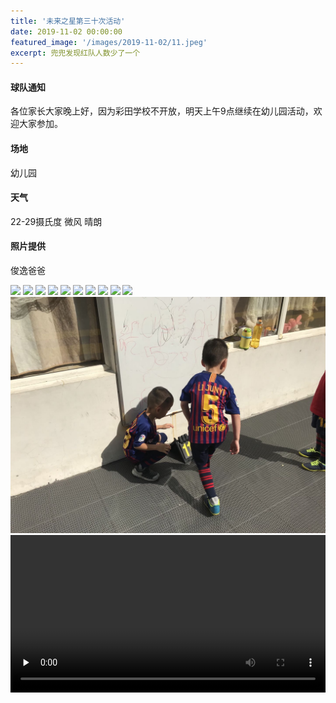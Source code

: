 ```yaml
---
title: '未来之星第三十次活动'
date: 2019-11-02 00:00:00
featured_image: '/images/2019-11-02/11.jpeg'
excerpt: 兜兜发现红队人数少了一个
---
```


#### 球队通知
各位家长大家晚上好，因为彩田学校不开放，明天上午9点继续在幼儿园活动，欢迎大家参加。

#### 场地
幼儿园

#### 天气
22-29摄氏度 微风   晴朗

#### 照片提供
俊逸爸爸

<div class="gallery" data-columns="2">
    <img src="/images/2019-11-02/1.jpeg">
    <img src="/images/2019-11-02/2.jpeg">
    <img src="/images/2019-11-02/3.jpeg">
    <img src="/images/2019-11-02/4.jpeg">
    <img src="/images/2019-11-02/5.jpeg">
    <img src="/images/2019-11-02/6.jpeg">
    <img src="/images/2019-11-02/7.jpeg">
    <img src="/images/2019-11-02/8.jpeg">
    <img src="/images/2019-11-02/9.jpeg">
    <img src="/images/2019-11-02/10.jpeg">
    <img src="/images/2019-11-02/11.jpeg">                                                                                                    
</div>

<video id="video" controls="" preload="none" preload="metadata" width="100%">
      <source id="mp4" src="/images/2019-11-02/1.mp4#t=0.5" type="video/mp4">
      <p>Your user agent does not support the HTML5 Video element.</p>
</video>
